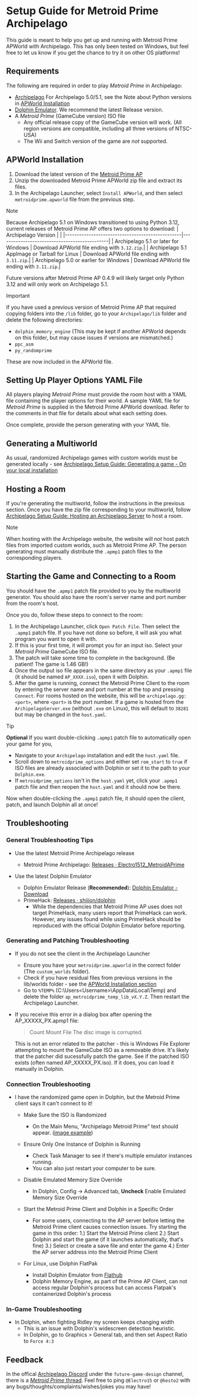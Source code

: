 # Setup Guide for Metroid Prime Archipelago

This guide is meant to help you get up and running with Metroid Prime APWorld with Archipelago.
This has only been tested on Windows, but feel free to let us know if you get the chance to try it on other OS platforms!

## Requirements

The following are required in order to play _Metroid Prime_ in Archipelago:

- [Archipelago](https://github.com/ArchipelagoMW/Archipelago/releases)
   For Archipelago 5.0/5.1, see the Note about Python versions in [APWorld Installation](#apworld-installation)
- [Dolphin Emulator](https://dolphin-emu.org/download/). We recommend the latest Release version.
- A _Metroid Prime_ (GameCube version) ISO file
  - Any official release copy of the GameCube version will work. (All region versions are compatible, including all three versions of NTSC-USA)
  - The Wii and Switch version of the game are _not_ supported.

## APWorld Installation

1. Download the latest version of the [Metroid Prime AP](https://github.com/Electro1512/MetroidAPrime/releases/latest)
2. Unzip the downloaded Metroid Prime APWorld zip file and extract its files.
3. In the Archipelago Launcher, select `Install APWorld`, and then select `metroidprime.apworld` file from the previous step.

>[!NOTE]
> Because Archipelago 5.1 on Windows transitioned to using Python 3.12, current releases of Metroid Prime AP offers two options to download:
> | Archipelago Version                             |                                              |
> |-------------------------------------------------|----------------------------------------------|
> | Archipelago 5.1 or later for Windows            | Download APWorld file ending with `3.12.zip`.|
> | Archipelago 5.1 AppImage or Tarball for Linux   | Download APWorld file ending with `3.11.zip`.|
> | Archipelago 5.0 or earlier for Windows          | Download APWorld file ending with `3.11.zip`.|
>
>  Future versions after Metroid Prime AP 0.4.9 will likely target only Python 3.12 and will only work on Archipelago 5.1.

>[!IMPORTANT]
> If you have used a previous version of Metroid Prime AP that required copying folders into the `/lib` folder, go to your `Archipelago/lib` folder and delete the following directories:
> - `dolphin_memory_engine` (This may be kept if another APWorld depends on this folder, but may cause issues if versions are mismatched.)
> - `ppc_asm`
> - `py_randomprime`
>
> These are now included in the APWorld file.

## Setting Up Player Options YAML File

All players playing _Metroid Prime_ must provide the room host with a YAML file containing the player options for their world.
A sample YAML file for _Metroid Prime_ is supplied in the Metroid Prime APWorld download. Refer to the comments in that file for details about what each setting does.

Once complete, provide the person generating with your YAML file.

## Generating a Multiworld
As usual, randomized Archipelago games with custom worlds must be generated locally - see [Archipelago Setup Guide: Generating a game - On your local installation](https://archipelago.gg/tutorial/Archipelago/setup/en#on-your-local-installation)

## Hosting a Room

If you're generating the multiworld, follow the instructions in the previous section.
Once you have the zip file corresponding to your multiworld, follow [Archipelago Setup Guide: Hosting an Archipelago Server](https://archipelago.gg/tutorial/Archipelago/setup/en#hosting-an-archipelago-server) to host a room.

> [!NOTE]
> When hosting with the Archipelago website, the website will *not* host patch files from imported custom worlds, such as Metroid Prime AP.
> The person generating must manually distribute the `.apmp1` patch files to the corresponding players.

## Starting the Game and Connecting to a Room

You should have the `.apmp1` patch file provided to you by the multiworld generator. You should also have the room's server
name and port number from the room's host.

Once you do, follow these steps to connect to the room:

1. In the Archipelago Launcher, click `Open Patch File`. Then select the `.apmp1` patch file.
   If you have not done so before, it will ask you what program you want to open it with.
2. If this is your first time, it will prompt you for an input iso. Select your _Metroid Prime_ GameCube ISO file.
3. The patch will take some time to complete in the background. (Be patient! The game is 1.46 GB!)
4. Once the output iso file appears in the same directory as your `.apmp1` file (it should be named `AP_XXXX.iso`), open it with Dolphin.
5. After the game is running, connect the Metroid Prime Client to the room by entering the server name and port number at the top and pressing `Connect`.
   For rooms hosted on the website, this will be `archipelago.gg:<port>`, where `<port>` is the port number.
   If a game is hosted from the `ArchipelagoServer.exe` (without `.exe` on Linux), this will default to `38281` but may be changed in the `host.yaml`.

>[!TIP]
>  **Optional**
>  If you want double-clicking `.apmp1` patch file to automatically open your game for you,
>    - Navigate to your `Archipelago` installation and edit the `host.yaml` file.
>    - Scroll down to `metroidprime_options` and either set `rom_start` to `true` if ISO files are already associated with Dolphin or set it to the path to your `Dolphin.exe`.
>    - If `metroidprime_options` isn't in the `host.yaml` yet, click your `.apmp1` patch file and then reopen the `host.yaml` and it should now be there.
>
>    Now when double-clicking the `.apmp1` patch file, it should open the client, patch, and launch Dolphin all at once!

## Troubleshooting

### General Troubleshooting Tips
- Use the latest Metroid Prime Archipelago release
  - Metroid Prime Archipelago: [Releases · Electro1512_MetroidAPrime](https://github.com/Electro1512/MetroidAPrime/releases)

- Use the latest Dolphin Emulator
  - Dolphin Emulator Release (**Recommended**): [Dolphin Emulator - Download](https://dolphin-emu.org/download/)
  - PrimeHack: [Releases · shiiion/dolphin](https://github.com/shiiion/dolphin/releases)
    - While the dependencies that Metroid Prime AP uses does not target PrimeHack, many users report that PrimeHack can work.
      However, any issues found while using PrimeHack should be reproduced with the official Dolphin Emulator before reporting.

### Generating and Patching Troubleshooting

- If you do not see the client in the Archipelago Launcher
  - Ensure you have your `metroidprime.apworld` in the correct folder (The `custom_worlds` folder).
  - Check if you have residual files from previous versions in the lib/worlds folder - see the [APWorld Installation section](#apworld-installation)
  - Go to `%TEMP%` (C:\Users\<Username>\AppData\Local\Temp) and delete the folder `ap_metroidprime_temp_lib_vX.Y.Z`. Then restart the Archipelago Launcher.

- If you receive this error in a dialog box after opening the AP_XXXXX_PX.apmp1 file:
  > Count Mount File
  > The disc image is corrupted.

  This is not an error related to the patcher - this is Windows File Explorer attempting to mount the GameCube ISO as a removable drive. It's likely that the patcher did sucessfully patch the game.
  See if the patched ISO exists (often named AP_XXXXX_PX.iso). If it does, you can load it manually in Dolphin.

### Connection Troubleshooting
- I have the randomized game open in Dolphin, but the Metroid Prime client says it can't connect to it!
  - Make Sure the ISO is Randomized
    - On the Main Menu, "Archipelago Metroid Prime" text should appear. ([image example](https://i.imgur.com/W6172zf.png))
  - Ensure Only One Instance of Dolphin is Running
    - Check Task Manager to see if there's multiple emulator instances running.
    - You can also just restart your computer to be sure.

  - Disable Emulated Memory Size Override
    - In Dolphin,
      Config -> Advanced tab,
      **Uncheck** Enable Emulated Memory Size Override
  - Start the Metroid Prime Client and Dolphin in a Specific Order

    - For some users, connecting to the AP server before letting the Metroid Prime client causes connection issues.
      Try starting the game in this order:
      1.) Start the Metroid Prime client
      2.) Start Dolphin and start the game (if it launches automatically, that's fine)
      3.) Select or create a save file and enter the game
      4.) Enter the AP server address into the Metroid Prime Client

  - For Linux, use Dolphin FlatPak
    - Install Dolphin Emulator from [Flathub](https://flathub.org/apps/org.DolphinEmu.dolphin-emu)
    - Dolphin Memory Engine, as part of the Prime AP Client, can not access regular Dolphin's process but can access Flatpak's containerized Dolphin's process

### In-Game Troubleshooting
- In Dolphin, when fighting Ridley my screen keeps changing width
  - This is an issue with Dolphin's widescreen detection heuristic.
  - In Dolphin, go to Graphics > General tab, and then set Aspect Ratio to `Force 4:3`

## Feedback

In the offical [Archipelago Discord](https://discord.com/invite/8Z65BR2) under the `future-game-design` channel, there is a [_Metroid Prime_ thread](https://discord.com/channels/731205301247803413/1172631093837570068).
Feel free to ping `@Electro15` or `@hesto2` with any bugs/thoughts/complaints/wishes/jokes you may have!
